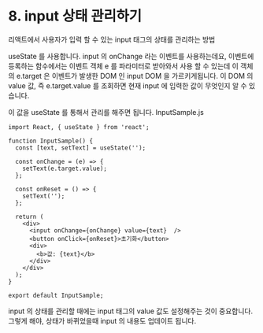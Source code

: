 # 8. input 상태 관리하기
리액트에서 사용자가 입력 할 수 있는 input 태그의 상태를 관리하는 방법
 
useState 를 사용합니다. input 의 onChange 라는 이벤트를 사용하는데요, 이벤트에 등록하는 함수에서는 이벤트 객체 e 를 파라미터로 받아와서 사용 할 수 있는데 이 객체의 e.target 은 이벤트가 발생한 DOM 인 input DOM 을 가르키게됩니다. 이 DOM 의 value 값, 즉 e.target.value 를 조회하면 현재 input 에 입력한 값이 무엇인지 알 수 있습니다.
 
이 값을 useState 를 통해서 관리를 해주면 됩니다.
InputSample.js
```
import React, { useState } from 'react';

function InputSample() {
  const [text, setText] = useState('');

  const onChange = (e) => {
    setText(e.target.value);
  };

  const onReset = () => {
    setText('');
  };

  return (
    <div>
      <input onChange={onChange} value={text}  />
      <button onClick={onReset}>초기화</button>
      <div>
        <b>값: {text}</b>
      </div>
    </div>
  );
}

export default InputSample;
```
input 의 상태를 관리할 때에는 input 태그의 value 값도 설정해주는 것이 중요합니다. 그렇게 해야, 상태가 바뀌었을때 input 의 내용도 업데이트 됩니다.